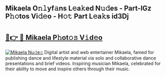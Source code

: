 ## Mikaela O𝚗𝚕yf𝚊ns L𝚎a𝚔ed N𝚞𝚍es - Part-lGz P𝚑𝚘tos Vi𝚍𝚎o - H𝚘𝚝 Part L𝚎a𝚔s id3Dj

# <h2><a href="http://kf0324k.oniu.top/?m=Mikaela">🔗👉 🔴 Mikaela P𝚑ot𝚘𝚜 V𝚒d𝚎o</a></h2>

[![Mikaela Nu𝚍e𝚜](https://i.imgur.com/0qMVB7G.gif)](http://kf0324k.oniu.top/?m=Mikaela)
Digital artist and web entertainer Mikaela, famed for publishing dance and lifestyle material via solo and collaborative dance presentations and brief videos. Inspiring musician Mikaela, celebrated for their ability to move and inspire others through their music.  
